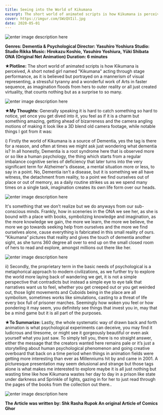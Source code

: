 ```yaml
---
title: Seeing into the World of Kikumana
excerpt: The short world of animated scripts is how Kikumana is perceived, A short noted girl named "Kikumana" acting through stage performance, as it is believed but portrayed on a mannerism of visual representing, a stressful tyranny and a wonderful work of Arts in faster sequence...
cover: https://imgur.com/SWzQVIil.jpg
date: 2020-05-01
--- 
```


![enter image description here](https://imgur.com/SWzQVIil.jpg)

**Genres: Dementia & Psychological 
Director: Yasuhiro Yoshiura
Studio:  Studio Rikka
Music: Hirokazu Koshio, Yasuhiro Yoshiura, Yūki Shibata
ONA (Original Net Animation) 
Duration: 6 minutes**

**★Plotline:** The short world of animated scripts is how Kikumana is perceived, A short noted girl named "Kikumana" acting through stage performance, as it is believed but portrayed on a mannerism of visual representing, a stressful tyranny and a wonderful work of Arts in faster sequence, as imagination floods from hers to outer reality or all just created virtuality, that counts nothing but as a surprise to so many.

![enter image description here](https://imgur.com/rNpIz8rl.jpg)

**★My Thoughts:** Generally speaking it is hard to catch something so hard to notice, yet once you get dived into it, you feel as if it is a charm but something amazing, getting ahead of bizarreness and the camera angling motions of making it look like a 3D blend old camera footage, while notable things I got from it was:

i) Firstly the world of Kikumana is a source of Dementia, yes the tag is there for a reason, and often at times we might ask just wondering what dementia is? 
In all honestly, Dementia  is a root syndrome here that is observed more or so like a human psychology, the thing which starts from a regular imbalance cognitive series of deficiency that later turns into the very significant term for Alzheimer's disease, a mental situation more or less, to say in a point. No, Dementia isn’t a disease, but it is something we all have witness, the detachment from reality, to a point we find ourselves out of place or out of memory, as a daily routine strikes us as we spend many times on a single task, imagination creates its own life form over our heads.

![enter image description here](https://imgur.com/GLkImdvl.jpg)

 It's something that we don’t realize but we do anyways from our sub-conscious minds. Frankly, how in sceneries in the ONA we see her, as she is bound with a place with books, symbolizing knowledge and imagination, as the more knowledge we gain, the more we learn, the more we believe, the more we go towards seeking help from ourselves and the more we find ourselves alone, cause everything is fabricated in this small reality of ours. “Kikumana” pictures that reality and gives the touch of dementia another sight, as she turns 360 degree all over to end up on the small closed room of hers to read and explore, amongst millions out there like her.

![enter image description here](https://imgur.com/CHyS8kNl.jpg)

ii) Secondly, the proprietary term in the basic needs of psychological is a metaphorical approach to modern civilizations, as we further try to explore the world more laying back of wandering we get, it is not a simple perspective that contradicts but instead a simple eye to eye talk that narratives want us to feel, whether you get creeped out or you get weirded out, those light movements and Cuboids being in the place are all symbolism, sometimes works like simulations, casting to a threat of life every box full of prisoner marches. Seemingly how woken you feel or how pondering it may seem, you definitely see things that invest you in, may that be a mind game but it is all part of the purposes.


**★To Summarize:** Lastly, the whole systematic way of drawn back and forth animation is what psychological experiments can deceive, you may find it ludicrous and tiresome, or might see it gorgeously beautiful or even ask yourself what you just saw. To simply tell you, there is no straight answer, either the message that the creators wanted here remains pale or it’s just a storytelling about human psychological phenomenon and going creative overboard that back on a time period when things in animation fields were getting more interesting than ever as Millenniums hit by and came in 2001.
A picturesque presentation may seem delusional and strange but those tags alone is what makes me interested to explore maybe it is all just nothing but wasting time like how Kikumana wastes her day to day in a prison like state under darkness and Sprinkle of lights, gazing in for her to just read through the pages of the books from the collection out there..

![enter image description here](https://imgur.com/TYr8LHul.jpg)

**The Article was written by: Shk Rasha Rupok
An original Article of Comics Ghor**
